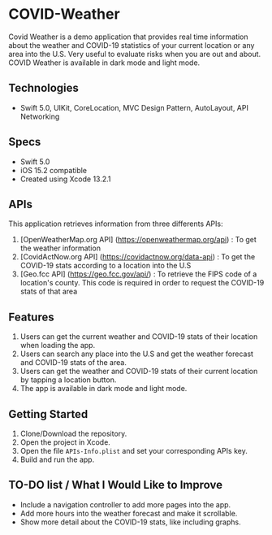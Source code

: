 # COVID-Weather

Covid Weather is a demo application that provides real time information about the weather and COVID-19 statistics of your current location or any area into the U.S. Very useful to evaluate risks when you are out and about. COVID Weather is available in dark mode and light mode.

## Technologies
- Swift 5.0, UIKit, CoreLocation, MVC Design Pattern, AutoLayout, API Networking

## Specs
- Swift 5.0
- iOS 15.2 compatible
- Created using Xcode 13.2.1

## APIs

This application retrieves information from three differents APIs:
1. [OpenWeatherMap.org API] (https://openweathermap.org/api) : To get the weather information
2. [CovidActNow.org API] (https://covidactnow.org/data-api) : To get the COVID-19 stats according to a location into the U.S
3. [Geo.fcc API] (https://geo.fcc.gov/api/) : To retrieve the FIPS code of a location's county. This code is required in order to request the COVID-19 stats of that area

## Features
1. Users can get the current weather and COVID-19 stats of their location when loading the app.
2. Users can search any place into the U.S and get the weather forecast and COVID-19 stats of the area.
3. Users can get the weather and COVID-19 stats of their current location by tapping a location button.
4. The app is available in dark mode and light mode.

## Getting Started
1. Clone/Download the repository.
2. Open the project in Xcode.
3. Open the file `APIs-Info.plist` and set your corresponding APIs key.
4. Build and run the app.

## TO-DO list / What I Would Like to Improve
- Include a navigation controller to add more pages into the app.
- Add more hours into the weather forecast and make it scrollable.
- Show more detail about the COVID-19 stats, like including graphs.
